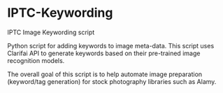 # IPTC-Keywording
IPTC Image Keywording script

Python script for adding keywords to image meta-data.
This script uses Clarifai API to generate keywords based on their pre-trained image recognition models.

The overall goal of this script is to help automate image preparation
 (keyword/tag generation) for stock photography libraries such as Alamy.
